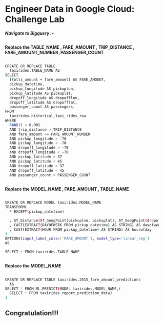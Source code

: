 
# Engineer Data in Google Cloud: Challenge Lab


##### Navigate to Bigquery :-  





## 

#### Replace the TABLE_NAME , FARE_AMOUNT , TRIP_DISTANCE , FARE_AMOUNT_NUMBER ,PASSENGER_COUNT


##

```bash
CREATE OR REPLACE TABLE
  taxirides.TABLE_NAME AS
SELECT
  (tolls_amount + fare_amount) AS FARE_AMOUNT,
  pickup_datetime,
  pickup_longitude AS pickuplon,
  pickup_latitude AS pickuplat,
  dropoff_longitude AS dropofflon,
  dropoff_latitude AS dropofflat,
  passenger_count AS passengers,
FROM
  taxirides.historical_taxi_rides_raw
WHERE
  RAND() < 0.001
  AND trip_distance > TRIP_DISTANCE
  AND fare_amount >= FARE_AMOUNT_NUMBER
  AND pickup_longitude > -78
  AND pickup_longitude < -70
  AND dropoff_longitude > -78
  AND dropoff_longitude < -70
  AND pickup_latitude > 37
  AND pickup_latitude < 45
  AND dropoff_latitude > 37
  AND dropoff_latitude < 45
  AND passenger_count > PASSENGER_COUNT
```

## 



## 

#### Replace the MODEL_NAME , FARE_AMOUNT , TABLE_NAME 

##

```bash
CREATE OR REPLACE MODEL taxirides.MODEL_NAME
TRANSFORM(
  * EXCEPT(pickup_datetime)

  , ST_Distance(ST_GeogPoint(pickuplon, pickuplat), ST_GeogPoint(dropofflon, dropofflat)) AS euclidean
  , CAST(EXTRACT(DAYOFWEEK FROM pickup_datetime) AS STRING) AS dayofweek
  , CAST(EXTRACT(HOUR FROM pickup_datetime) AS STRING) AS hourofday
)
OPTIONS(input_label_cols=['FARE_AMOUNT'], model_type='linear_reg')
AS

SELECT * FROM taxirides.TABLE_NAME
```

##

### 



## 

#### Replace the MODEL_NAME
##

```bash
CREATE OR REPLACE TABLE taxirides.2015_fare_amount_predictions
  AS
SELECT * FROM ML.PREDICT(MODEL taxirides.MODEL_NAME,(
  SELECT * FROM taxirides.report_prediction_data)
)
```

##

##

## Congratulation!!!